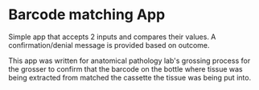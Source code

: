 # Barcode matching App

Simple app that accepts 2 inputs and compares their values.  A confirmation/denial
message is provided based on outcome.

This app was written for anatomical pathology lab's grossing process for the
grosser to confirm that the barcode on the bottle where tissue was being
extracted from matched the cassette the tissue was being put into. 
